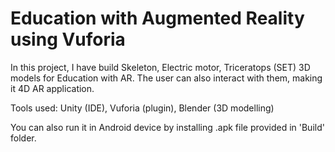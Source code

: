 # Education with Augmented Reality using Vuforia
In this project, I have build Skeleton, Electric motor, Triceratops (SET) 3D models for Education with AR. The user can also interact with them, making it 4D AR application.

Tools used: Unity (IDE), Vuforia (plugin), Blender (3D modelling)

You can also run it in Android device by installing .apk file provided in 'Build' folder.
